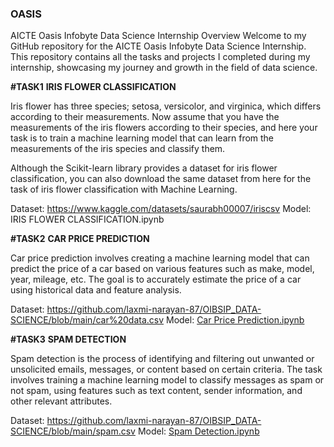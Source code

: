### OASIS
AICTE Oasis Infobyte Data Science Internship Overview Welcome to my GitHub repository for the AICTE Oasis Infobyte Data Science Internship. This repository contains all the tasks and projects I completed during my internship, showcasing my journey and growth in the field of data science.


**#TASK1**
**IRIS FLOWER CLASSIFICATION**

Iris flower has three species; setosa, versicolor, and virginica, which differs according to their
measurements. Now assume that you have the measurements of the iris flowers according to
their species, and here your task is to train a machine learning model that can learn from the
measurements of the iris species and classify them.



Although the Scikit-learn library provides a dataset for iris flower classification, you can also
download the same dataset from here for the task of iris flower classification with Machine
Learning. 

Dataset: https://www.kaggle.com/datasets/saurabh00007/iriscsv
Model: IRIS FLOWER CLASSIFICATION.ipynb


**#TASK2**
**CAR PRICE PREDICTION**

Car price prediction involves creating a machine learning model that can predict the price of a car based on various features such as make, model, year, mileage, etc. The goal is to accurately estimate the price of a car using historical data and feature analysis.

Dataset: https://github.com/laxmi-narayan-87/OIBSIP_DATA-SCIENCE/blob/main/car%20data.csv
Model: [Car Price Prediction.ipynb](https://github.com/laxmi-narayan-87/OIBSIP_DATA-SCIENCE/blob/main/Car%20Price%20Prediction.ipynb)

**#TASK3** 
**SPAM DETECTION**

Spam detection is the process of identifying and filtering out unwanted or unsolicited emails, messages, or content based on certain criteria. The task involves training a machine learning model to classify messages as spam or not spam, using features such as text content, sender information, and other relevant attributes.

Dataset: https://github.com/laxmi-narayan-87/OIBSIP_DATA-SCIENCE/blob/main/spam.csv 
Model: [Spam Detection.ipynb](https://github.com/laxmi-narayan-87/OIBSIP_DATA-SCIENCE/blob/main/Spam_Detection.ipynb)
